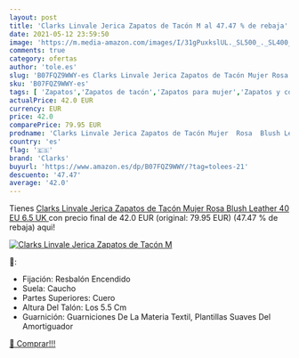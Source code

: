 ```yaml
---
layout: post
title: 'Clarks Linvale Jerica Zapatos de Tacón M al 47.47 % de rebaja'
date: 2021-05-12 23:59:50
image: 'https://m.media-amazon.com/images/I/31gPuxkslUL._SL500_._SL400_.jpg'
comments: true
category: ofertas
author: 'tole.es'
slug: 'B07FQZ9WWY-es Clarks Linvale Jerica Zapatos de Tacón Mujer Rosa Blush...'
sku: 'B07FQZ9WWY-es'
tags: [ 'Zapatos','Zapatos de tacón','Zapatos para mujer','Zapatos y complementos','clarks','zapatos', ]
actualPrice: 42.0 EUR
currency: EUR
price: 42.0
comparePrice: 79.95 EUR
prodname: 'Clarks Linvale Jerica Zapatos de Tacón Mujer  Rosa  Blush Leather   40 EU  6.5 UK '
country: 'es'
flag: '🇪🇸'
brand: 'Clarks'
buyurl: 'https://www.amazon.es/dp/B07FQZ9WWY/?tag=tolees-21'
descuento: '47.47'
average: '42.0'
---
```


Tienes [Clarks Linvale Jerica Zapatos de Tacón Mujer  Rosa  Blush Leather   40 EU  6.5 UK ](https://www.amazon.es/dp/B07FQZ9WWY/?tag=tolees-21) con precio final de  42.0 EUR (original: 79.95 EUR) (47.47 %  de rebaja) aqui!

[![Clarks Linvale Jerica Zapatos de Tacón M](https://m.media-amazon.com/images/I/31gPuxkslUL._SL500_._SL400_.jpg)](https://www.amazon.es/dp/B07FQZ9WWY/?tag=tolees-21)

🔎:

- Fijación: Resbalón Encendido
- Suela: Caucho
- Partes Superiores: Cuero
- Altura Del Talón: Los 5.5 Cm
- Guarnición: Guarniciones De La Materia Textil, Plantillas Suaves Del Amortiguador

[🛒 Comprar!!!](https://www.amazon.es/dp/B07FQZ9WWY/?tag=tolees-21)
